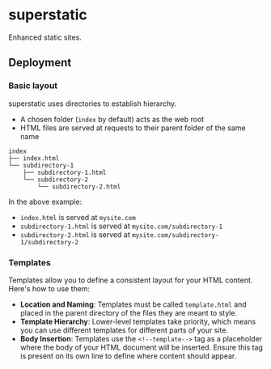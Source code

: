 # superstatic

Enhanced static sites.

## Deployment

### Basic layout

superstatic uses directories to establish hierarchy.

- A chosen folder (`index` by default) acts as the web root
- HTML files are served at requests to their parent folder of the same name

```
index
├── index.html
└── subdirectory-1
    ├── subdirectory-1.html
    └── subdirectory-2
        └── subdirectory-2.html
```

In the above example:

- `index.html` is served at `mysite.com`
- `subdirectory-1.html` is served at `mysite.com/subdirectory-1`
- `subdirectory-2.html` is served at `mysite.com/subdirectory-1/subdirectory-2`

### Templates

Templates allow you to define a consistent layout for your HTML content. Here's how to use them:

- **Location and Naming**: Templates must be called `template.html` and placed in the parent directory of the files they are meant to style.
- **Template Hierarchy**: Lower-level templates take priority, which means you can use different templates for different parts of your site.
- **Body Insertion**: Templates use the `<!--template-->` tag as a placeholder where the body of your HTML document will be inserted. Ensure this tag is present on its own line to define where content should appear.